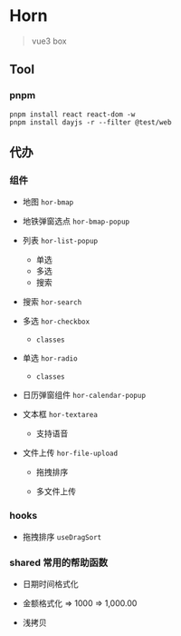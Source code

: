 # Horn

> vue3 box

## Tool

### pnpm

```
pnpm install react react-dom -w
pnpm install dayjs -r --filter @test/web
```



## 代办


### 组件

- 地图 `hor-bmap`

- 地铁弹窗选点 `hor-bmap-popup`

- 列表 `hor-list-popup`
  + 单选
  + 多选
  + 搜索

- 搜索 `hor-search`

- 多选 `hor-checkbox`

  + `classes`

- 单选 `hor-radio`

  + `classes`

- 日历弹窗组件 `hor-calendar-popup`

- 文本框 `hor-textarea`

  + 支持语音

- 文件上传 `hor-file-upload`

  + 拖拽排序

  + 多文件上传


### hooks

- 拖拽排序 `useDragSort`



### shared 常用的帮助函数

- 日期时间格式化

- 金额格式化 => 1000 => 1,000.00

- 浅拷贝

